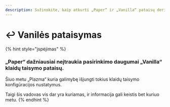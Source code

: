 ```yaml
---
description: Sužinokite, kaip atkurti „Paper“ ir „Vanilla“ pataisų derinį.
---
```


# ↩️ Vanilės pataisymas

{% hint style="įspėjimas" %}

### „Paper“ dažniausiai neįtraukia pasirinkimo daugumai „Vanilla“ klaidų taisymo pataisų.

Šiuo metu „Plazma“ kuria galimybę išjungti tokius klaidų taisymo konfigūracijos nustatymus.

Taigi šis vadovas vis dar yra kuriamas, ir informacija gali keistis bet kuriuo metu.
{% endhint %}
